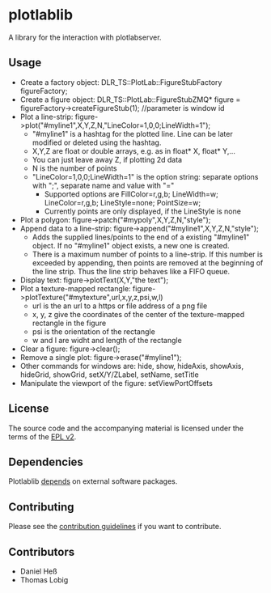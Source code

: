 <!--
*******************************************************************************
* Copyright (C) 2017-2020 German Aerospace Center (DLR). 
* Eclipse ADORe, Automated Driving Open Research https://eclipse.org/adore
*
* This program and the accompanying materials are made available under the 
* terms of the Eclipse Public License 2.0 which is available at
* http://www.eclipse.org/legal/epl-2.0.
*
* SPDX-License-Identifier: EPL-2.0 
*
* Contributors: 
*  Daniel Heß
********************************************************************************
-->
# plotlablib

A library for the interaction with plotlabserver.

## Usage
- Create a factory object:      DLR_TS::PlotLab::FigureStubFactory figureFactory;
- Create a figure object:        DLR_TS::PlotLab::FigureStubZMQ* figure = figureFactory->createFigureStub(1); //parameter is window id
- Plot a line-strip:                   figure->plot("#myline1",X,Y,Z,N,"LineColor=1,0,0;LineWidth=1");
    - "#myline1" is a hashtag for the plotted line. Line can be later modified or deleted using the hashtag.
    - X,Y,Z are float or double arrays, e.g. as in float* X, float* Y,...
    - You can just leave away Z, if plotting 2d data
    - N is the number of points
    - "LineColor=1,0,0;LineWidth=1" is the option string: separate options with ";", separate name and value with "="
        - Supported options are FillColor=r,g,b; LineWidth=w; LineColor=r,g,b; LineStyle=none; PointSize=w;
        - Currently points are only displayed, if the LineStyle is none 
- Plot a polygon:                       figure->patch("#mypoly",X,Y,Z,N,"style");
- Append data to a line-strip:          figure->append("#myline1",X,Y,Z,N,"style");
    - Adds the supplied lines/points to the end of a existing "#myline1" object. If no "#myline1" object exists, a new one is created.
    - There is a maximum number of points to a line-strip. If this number is exceeded by appending, then points are removed at the beginning of the line strip. Thus the line strip behaves like a FIFO queue.
- Display text:                         figure->plotText(X,Y,"the text");
- Plot a texture-mapped rectangle:      figure->plotTexture("#mytexture",url,x,y,z,psi,w,l)
    - url is the an url to a https or file address of a png file
    - x, y, z give the coordinates of the center of the texture-mapped rectangle in the figure
    - psi is the orientation of the rectangle
    - w and l are widht and length of the rectangle
- Clear a figure:                       figure->clear();
- Remove a single plot:                 figure->erase("#myline1");
- Other commands for windows are: hide, show, hideAxis, showAxis, hideGrid, showGrid, setX/Y/ZLabel, setName, setTitle
- Manipulate the viewport of the figure: setViewPortOffsets

## License
The source code and the accompanying material is licensed under the terms of the [EPL v2](LICENSE).

## Dependencies
Plotlablib [depends](dependencies.md) on external software packages.

## Contributing
Please see the [contribution guidelines](CONTRIBUTING.md) if you want to contribute.

## Contributors
- Daniel Heß
- Thomas Lobig